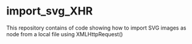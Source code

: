 # import_svg_XHR
This repository contains of code showing how to import SVG images as node from a local file using XMLHttpRequest()
